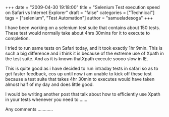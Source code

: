 +++
date = "2009-04-30 19:18:00"
title = "Selenium Test execution speed on Safari vs Internet Explorer"
draft = "false"
categories = ["Technical"]
tags = ["selenium", "Test Automation"]
author = "samueladesoga"
+++

I have been working on a selenium test suite that contains about 150 tests.
These test would normally take about 4hrs 30mins for it to execute to completion.

I tried to run same tests on Safari today, and it took exactly 1hr 9min. This is such a big difference 
and i think it is because of the extreme use of Xpath in the test suite. And as it is known thatXpath execute soooo slow in IE.

This is quite good as i have decided to run intraday tests in safari so as to get faster feedback, cos up until now i am unable to kick off these test because a test suite that takes 4hr 30min to executes would have taken almost half of my day and does little good.

I would be writing another post that talk about how to efficiently use Xpath in your tests whenever you need to ......


Any comments ............

